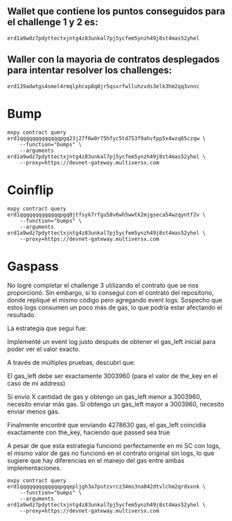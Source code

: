 ## Wallet que contiene los puntos conseguidos para el challenge 1 y 2 es:

`erd1a9wdz7pdyttectxjntg4z83unkal7pj5ycfem5ynzh49j8st4mas52yhel`

## Waller con la mayoria de contratos desplegados para intentar resolver los challenges:

`erd139adwtgs4smel4rmqlphcxp8q8jr5qsxrfwlluhzvds3elk3hm2qq3vnnc`

# Bump

```
mxpy contract query erd1qqqqqqqqqqqqqpgq23j27f6w0r75hfyc5td753f9ahvfpp5x4wzq65czqw \
    --function="bumps" \
    --arguments erd1a9wdz7pdyttectxjntg4z83unkal7pj5ycfem5ynzh49j8st4mas52yhel \
    --proxy=https://devnet-gateway.multiversx.com
```

# Coinflip

```
mxpy contract query erd1qqqqqqqqqqqqqpgq0jtfsyk7rfgu50v6wh5wwtk2mjgseca54wzqyntf2v \
    --function="bumps" \
    --arguments erd1a9wdz7pdyttectxjntg4z83unkal7pj5ycfem5ynzh49j8st4mas52yhel \
    --proxy=https://devnet-gateway.multiversx.com
```

# Gaspass

No logré completar el challenge 3 utilizando el contrato que se nos proporcionó. Sin embargo, sí lo conseguí con el contrato del repositorio, donde repliqué el mismo código pero agregando event logs. Sospecho que estos logs consumen un poco más de gas, lo que podría estar afectando el resultado.

La estrategia que seguí fue:

Implementé un event log justo después de obtener el gas_left inicial para poder ver el valor exacto.

A través de múltiples pruebas, descubrí que:

El gas_left debe ser exactamente 3003960 (para el valor de the_key en el caso de mi address)

Si envío X cantidad de gas y obtengo un gas_left menor a 3003960, necesito enviar más gas. Si obtengo un gas_left mayor a 3003960, necesito enviar menos gas.

Finalmente encontré que enviando 4278630 gas, el gas_left coincidía exactamente con the_key, haciendo que passed sea true

A pesar de que esta estrategia funcionó perfectamente en mi SC con logs, el mismo valor de gas no funcionó en el contrato original sin logs, lo que sugiere que hay diferencias en el manejo del gas entre ambas implementaciones.

```
mxpy contract query erd1qqqqqqqqqqqqqpgqepljgh3a7putzvrcz34ms3na042dtvlchm2qrdxxnk \
    --function="bumps" \
    --arguments erd1a9wdz7pdyttectxjntg4z83unkal7pj5ycfem5ynzh49j8st4mas52yhel \
    --proxy=https://devnet-gateway.multiversx.com
```
